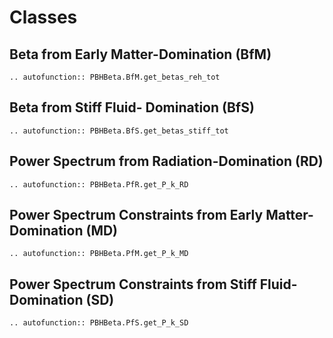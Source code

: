 # Classes

## Beta from Early Matter-Domination (BfM)

```{eval-rst}
.. autofunction:: PBHBeta.BfM.get_betas_reh_tot
```


## Beta from Stiff Fluid- Domination (BfS)

```{eval-rst}
.. autofunction:: PBHBeta.BfS.get_betas_stiff_tot
```

## Power Spectrum from Radiation-Domination (RD)

```{eval-rst}
.. autofunction:: PBHBeta.PfR.get_P_k_RD
```

## Power Spectrum Constraints from Early Matter-Domination (MD)

```{eval-rst}
.. autofunction:: PBHBeta.PfM.get_P_k_MD
```

## Power Spectrum Constraints from Stiff Fluid-Domination (SD) 

```{eval-rst}
.. autofunction:: PBHBeta.PfS.get_P_k_SD
```


